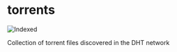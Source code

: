 torrents 
========
![Indexed](https://img.shields.io/badge/indexed-135572-blue)

Collection of torrent files discovered in the DHT network
